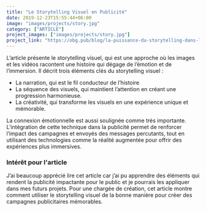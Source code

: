 ```yaml
---
title: "Le Storytelling Visuel en Publicité"
date: 2019-12-23T15:55:44+06:00
image: "images/projects/story.jpg"
category: ["ARTICLE"]
project_images: ["images/projects/story.jpg"]
project_link: "https://obg.pub/blog/la-puissance-du-storytelling-dans-la-publicite/243"
---
```


L’article présente le storytelling visuel, qui est une approche où les images et les vidéos racontent une histoire qui dégage de l’émotion et de l’immersion. Il décrit trois éléments clés du storytelling visuel :

- La narration, qui est le fil conducteur de l’histoire
- La séquence des visuels, qui maintient l’attention en créant une progression harmonieuse.
- La créativité, qui transforme les visuels en une expérience unique et mémorable.

La connexion émotionnelle est aussi soulignée comme très importante. L’intégration de cette technique dans la publicité permet de renforcer l’impact des campagnes et envoyés des messages percutants, tout en utilisant des technologies comme la réalité augmentée pour offrir des expériences plus immersives.

### Intérêt pour l'article

J’ai beaucoup apprécié lire cet article car j’ai pu apprendre des éléments qui rendent la publicité impactante pour le public et je pourrais les appliquer dans mes futurs projets. Pour une chargée de création, cet article montre comment utiliser le storytelling visuel de la bonne manière pour créer des campagnes publicitaires mémorables.
